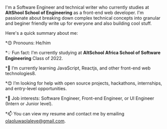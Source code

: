 I'm a Software Engineer and technical writer who currently studies at **AltShool School of Engineering** as a front-end web developer. I'm passionate about breaking down complex technical concepts into granular and beginer friendly write up for everyone and also building cool stuff.

Here's a quick summary about me:

*😊 Pronouns: He/him

*💡 Fun fact: I'm currently studying at **AltSchool Africa School of Software Engineering** Class of 2022.

*🌱 I’m currently learning JavaScript, Reactjs, and other front-end web technologies8.

*😊 I’m looking for help with open source projects, hackathons, internships, and entry-level opportunities.

*💼 Job interests: Software Engineer, Front-end Engineer, or UI Engineer (Intern or Junior level).

*📫 You can view my resume and contact me by emailing olaoluwaolaleye@gmail.com.
